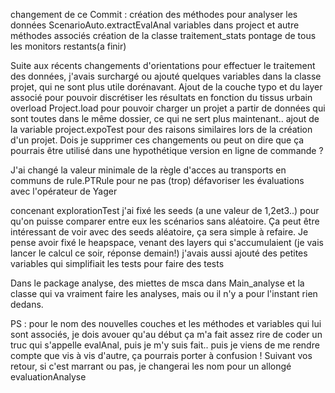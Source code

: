 changement de ce Commit : 
création des méthodes pour analyser les données
	ScenarioAuto.extractEvalAnal
	variables dans project et autre méthodes associés
création de la classe traitement_stats
pontage de tous les monitors restants(a finir)

Suite aux récents changements d'orientations pour effectuer le traitement des données, j'avais surchargé ou ajouté quelques variables dans la classe projet, qui ne sont plus utile dorénavant.
Ajout de la couche typo et du layer associé pour pouvoir discrétiser les résultats en fonction du tissus urbain 
overload Project.load pour pouvoir charger un projet a partir de données qui sont toutes dans le même dossier, ce qui ne sert plus maintenant.. 
ajout de la variable project.expoTest pour des raisons similaires lors de la création d'un projet. 
Dois je supprimer ces changements ou peut on dire que ça pourrais être utilisé dans une hypothétique version en ligne de commande ? 

J'ai changé la valeur minimale de la règle d'acces au transports en communs de rule.PTRule pour ne pas (trop) défavoriser les évaluations avec l'opérateur de Yager

concenant explorationTest 
j'ai fixé les seeds (a une valeur de 1,2et3..) pour qu'on puisse comparer entre eux les scénarios sans aléatoire. Ça peut être intéressant de voir avec des seeds aléatoire, ça sera simple à refaire. 
Je pense avoir fixé le heapspace, venant des layers qui s'accumulaient (je vais lancer le calcul ce soir, réponse demain!) 
j'avais aussi ajouté des petites variables qui simplifiait les tests pour faire des tests

Dans le package analyse, des miettes de msca dans Main_analyse et la classe qui va vraiment faire les analyses, mais ou il n'y a pour l'instant rien dedans.

PS : pour le nom des nouvelles couches et les méthodes et variables qui lui sont associés, je dois avouer qu'au début ça m'a fait assez rire de coder un truc qui s'appelle evalAnal, puis je m'y suis fait.. puis je viens de me rendre compte que vis à vis d'autre, ça pourrais porter à confusion ! Suivant vos retour, si c'est marrant ou pas, je changerai les nom pour un allongé evaluationAnalyse
